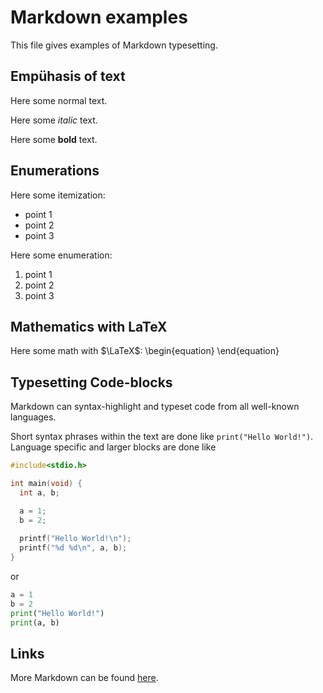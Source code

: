 # Markdown examples

This file gives examples of Markdown typesetting.

## Empühasis of text

Here some normal text.

Here some *italic* text.

Here some **bold** text.

## Enumerations

Here some itemization:
- point 1
- point 2
- point 3

Here some enumeration:
1. point 1
2. point 2
3. point 3

## Mathematics with LaTeX

Here some math with $\LaTeX$:
\begin{equation}
\end{equation}

## Typesetting Code-blocks

Markdown can syntax-highlight and typeset code
from all well-known languages.

Short syntax phrases within the text are done like
`print("Hello World!")`. Language specific and larger
blocks are done like

```c
#include<stdio.h>

int main(void) {
  int a, b;

  a = 1;
  b = 2;
  
  printf("Hello World!\n");
  printf("%d %d\n", a, b);
}
```

or

```python
a = 1
b = 2
print("Hello World!")
print(a, b)
```

## Links
More Markdown can be found [here](https://github.com/adam-p/markdown-here/wiki/Markdown-Cheatsheet).
